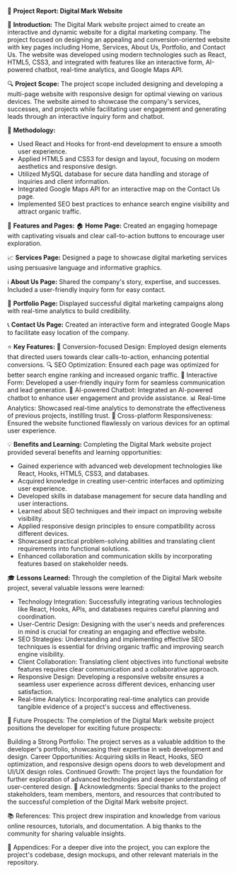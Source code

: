 📄 **Project Report: Digital Mark Website**

🚀 **Introduction:** The Digital Mark website project aimed to create an interactive and dynamic website for a digital marketing company. The project focused on designing an appealing and conversion-oriented website with key pages including Home, Services, About Us, Portfolio, and Contact Us. The website was developed using modern technologies such as React, HTML5, CSS3, and integrated with features like an interactive form, AI-powered chatbot, real-time analytics, and Google Maps API.

🔍 **Project Scope:** The project scope included designing and developing a multi-page website with responsive design for optimal viewing on various devices. The website aimed to showcase the company's services, successes, and projects while facilitating user engagement and generating leads through an interactive inquiry form and chatbot.

🔧 **Methodology:**
- Used React and Hooks for front-end development to ensure a smooth user experience.
- Applied HTML5 and CSS3 for design and layout, focusing on modern aesthetics and responsive design.
- Utilized MySQL database for secure data handling and storage of inquiries and client information.
- Integrated Google Maps API for an interactive map on the Contact Us page.
- Implemented SEO best practices to enhance search engine visibility and attract organic traffic.

📄 **Features and Pages:**
🏠 **Home Page:** Created an engaging homepage with captivating visuals and clear call-to-action buttons to encourage user exploration.

📈 **Services Page:** Designed a page to showcase digital marketing services using persuasive language and informative graphics.

ℹ️ **About Us Page:** Shared the company's story, expertise, and successes. Included a user-friendly inquiry form for easy contact.

🎯 **Portfolio Page:** Displayed successful digital marketing campaigns along with real-time analytics to build credibility.

📞 **Contact Us Page:** Created an interactive form and integrated Google Maps to facilitate easy location of the company.

⭐️ **Key Features:**
💼 Conversion-focused Design: Employed design elements that directed users towards clear calls-to-action, enhancing potential conversions.
🔍 SEO Optimization: Ensured each page was optimized for better search engine ranking and increased organic traffic.
💬 Interactive Form: Developed a user-friendly inquiry form for seamless communication and lead generation.
🤖 AI-powered Chatbot: Integrated an AI-powered chatbot to enhance user engagement and provide assistance.
📊 Real-time Analytics: Showcased real-time analytics to demonstrate the effectiveness of previous projects, instilling trust.
📱 Cross-platform Responsiveness: Ensured the website functioned flawlessly on various devices for an optimal user experience.

💡 **Benefits and Learning:**
Completing the Digital Mark website project provided several benefits and learning opportunities:
- Gained experience with advanced web development technologies like React, Hooks, HTML5, CSS3, and databases.
- Acquired knowledge in creating user-centric interfaces and optimizing user experience.
- Developed skills in database management for secure data handling and user interactions.
- Learned about SEO techniques and their impact on improving website visibility.
- Applied responsive design principles to ensure compatibility across different devices.
- Showcased practical problem-solving abilities and translating client requirements into functional solutions.
- Enhanced collaboration and communication skills by incorporating features based on stakeholder needs.

🎓 **Lessons Learned:**
Through the completion of the Digital Mark website project, several valuable lessons were learned:
- Technology Integration: Successfully integrating various technologies like React, Hooks, APIs, and databases requires careful planning and coordination.
- User-Centric Design: Designing with the user's needs and preferences in mind is crucial for creating an engaging and effective website.
- SEO Strategies: Understanding and implementing effective SEO techniques is essential for driving organic traffic and improving search engine visibility.
- Client Collaboration: Translating client objectives into functional website features requires clear communication and a collaborative approach.
- Responsive Design: Developing a responsive website ensures a seamless user experience across different devices, enhancing user satisfaction.
- Real-time Analytics: Incorporating real-time analytics can provide tangible evidence of a project's success and effectiveness.

🚀 Future Prospects:
The completion of the Digital Mark website project positions the developer for exciting future prospects:

Building a Strong Portfolio: The project serves as a valuable addition to the developer's portfolio, showcasing their expertise in web development and design.
Career Opportunities: Acquiring skills in React, Hooks, SEO optimization, and responsive design opens doors to web development and UI/UX design roles.
Continued Growth: The project lays the foundation for further exploration of advanced technologies and deeper understanding of user-centered design.
🙌 Acknowledgments:
Special thanks to the project stakeholders, team members, mentors, and resources that contributed to the successful completion of the Digital Mark website project.

📚 References:
This project drew inspiration and knowledge from various online resources, tutorials, and documentation. A big thanks to the community for sharing valuable insights.

📂 Appendices:
For a deeper dive into the project, you can explore the project's codebase, design mockups, and other relevant materials in the repository.
